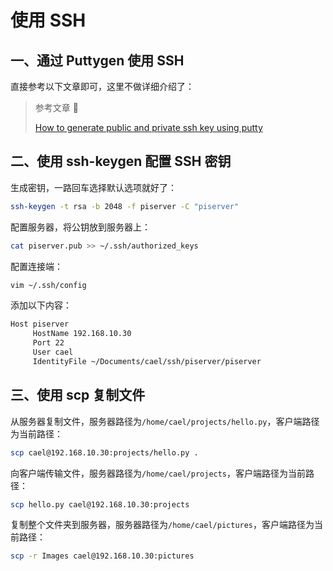# 使用 SSH

## 一、通过 Puttygen 使用 SSH

直接参考以下文章即可，这里不做详细介绍了：

> 参考文章 🎉
>
> [How to generate public and private ssh key using putty](https://docs.oracle.com/en/cloud/paas/goldengate-cloud/tutorial-change-private-key-format/)

## 二、使用 ssh-keygen 配置 SSH 密钥

生成密钥，一路回车选择默认选项就好了：

```sh
ssh-keygen -t rsa -b 2048 -f piserver -C "piserver"
```

配置服务器，将公钥放到服务器上：

```sh
cat piserver.pub >> ~/.ssh/authorized_keys
```

配置连接端：

```sh
vim ~/.ssh/config
```

添加以下内容：

```sh
Host piserver
     HostName 192.168.10.30
     Port 22
     User cael
     IdentityFile ~/Documents/cael/ssh/piserver/piserver
```

## 三、使用 scp 复制文件

从服务器复制文件，服务器路径为`/home/cael/projects/hello.py`，客户端路径为当前路径：

```sh
scp cael@192.168.10.30:projects/hello.py .
```

向客户端传输文件，服务器路径为`/home/cael/projects`，客户端路径为当前路径：

```sh
scp hello.py cael@192.168.10.30:projects
```

复制整个文件夹到服务器，服务器路径为`/home/cael/pictures`，客户端路径为当前路径：

```sh
scp -r Images cael@192.168.10.30:pictures
```
